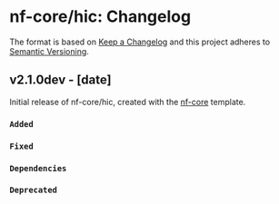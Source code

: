 # nf-core/hic: Changelog

The format is based on [Keep a Changelog](https://keepachangelog.com/en/1.0.0/)
and this project adheres to [Semantic Versioning](https://semver.org/spec/v2.0.0.html).

## v2.1.0dev - [date]

Initial release of nf-core/hic, created with the [nf-core](https://nf-co.re/) template.

### `Added`

### `Fixed`

### `Dependencies`

### `Deprecated`
